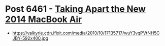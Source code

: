 # Post 6461 - [Taking Apart the New 2014 MacBook Air](https://www.ifixit.com/News/6461/macbook-airs)

- https://valkyrie.cdn.ifixit.com/media/2010/10/17135717/wuY3vqPVtNH5CJBY-592x400.jpg
